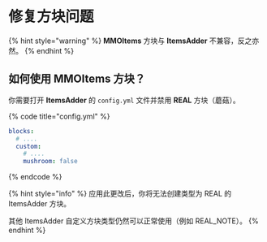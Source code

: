# 修复方块问题

{% hint style="warning" %}
**MMOItems** 方块与 **ItemsAdder** 不兼容，反之亦然。
{% endhint %}

## 如何使用 MMOItems 方块？

你需要打开 **ItemsAdder** 的 `config.yml` 文件并禁用 **REAL** 方块（蘑菇）。

{% code title="config.yml" %}
```yaml
blocks:
  # ....
  custom:
    # ....
    mushroom: false
```
{% endcode %}

{% hint style="info" %}
应用此更改后，你将无法创建类型为 REAL 的 ItemsAdder 方块。

其他 ItemsAdder 自定义方块类型仍然可以正常使用（例如 REAL\_NOTE）。
{% endhint %}
